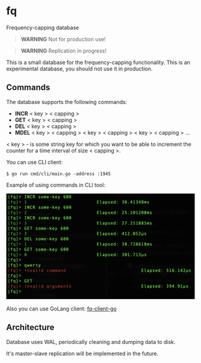 # fq
Frequency-capping database

> **WARNING**
> Not for production use!

> **WARNING**
> Replication in progress!

This is a small database for the frequency-capping functionality.
This is an experimental database, you should not use it in production.

## Commands

The database supports the following commands:
 - **INCR** < key > < capping >
 - **GET** < key > < capping >
 - **DEL** < key > < capping >
 - **MDEL** < key > < capping > < key > < capping > < key > < capping > ...

< key > - is some string key for which you want to be able to increment the counter for a time interval of size < capping >.

You can use CLI client:

```shell
$ go run cmd/cli/main.go -address :1945
```

Example of using commands in CLI tool:

<img src="docs/cli_commands.png" alt="Commands example" width="600"/>

Also you can use GoLang client: [fq-client-go](https://github.com/rom8726/fq-client-go)

## Architecture

Database uses WAL, periodically cleaning and dumping data to disk.

It's master-slave replication will be implemented in the future.
